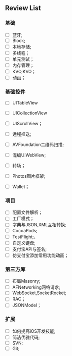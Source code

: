 ## Review List

### 基础

- [ ] 蓝牙;
- [ ] Block;
- [ ] 本地存储;
- [ ] 多线程；
- [ ] 单元测试；
- [ ] 内存管理；
- [ ] KVO,KVO；
- [ ] 动画；

### 基础控件

- [ ] UITableView
- [ ] UICollectionView
- [ ] UIScrollView；


- [ ] 远程推送;
- [ ] AVFoundation二维码扫描;
- [ ] 混编UIWebView;
- [ ] 转场；
- [ ] Photos图片框架;
- [ ] Wallet；

### 项目

- [ ] 配置文件解析；
- [ ] 工厂模式；
- [ ] 字典与JSON,XML互相转换;
- [ ] CocoaPods;
- [ ] TestFlight;、
- [ ] 自定义键盘;
- [ ] 支付宝API与签名;
- [ ] 仿支付宝添加常用功能动画；

### 第三方库

- [ ] 布局Masonry;
- [ ] AFNetworking网络请求;
- [ ] WebSocket,SocketRocket;
- [ ] RAC；
- [ ] JSONModel；

### 扩展

- [ ] 如何提高iOS开发技能;
- [ ] 简洁优雅代码;
- [ ] SVN;
- [ ] Git;